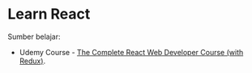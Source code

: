 # Learn React

Sumber belajar:
- Udemy Course - [The Complete React Web Developer Course (with Redux)](https://www.udemy.com/react-2nd-edition/).
